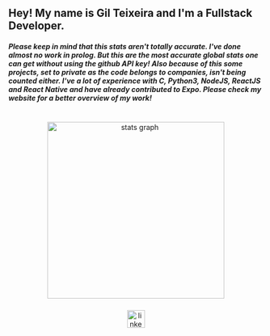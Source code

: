<h2 align="left">Hey! My name is Gil Teixeira and I'm a Fullstack Developer.</h2>
<h5>
Please keep in mind that this stats aren't totally accurate. I've done almost no work in prolog. But this are the most accurate global stats one can get without using the github API key! Also because of this some projects, set to private as the code belongs to companies, isn't being counted either. I've a lot of experience with C, Python3, NodeJS, ReactJS and React Native and have already contributed to Expo. Please check my website for a better overview of my work! 
</h5>

#

<div align="center">
  <img src="https://github-readme-stats.vercel.app/api?username=bearkillerPT&hide_title=false&hide_rank=true&show_icons=true&include_all_commits=true&count_private=true&disable_animations=false&theme=dracula&locale=en&hide_border=false" width="350" alt="stats graph"  />
</div>

###

<div align="center">
  <a href="https://www.linkedin.com/in/gil-teixeira-ba5036135/" target="_blank">
    <img src="https://img.shields.io/static/v1?message=LinkedIn&logo=linkedin&label=&color=0077B5&logoColor=white&labelColor=&style=for-the-badge" height="35" alt="linkedin logo"  />
  </a>
</div>

